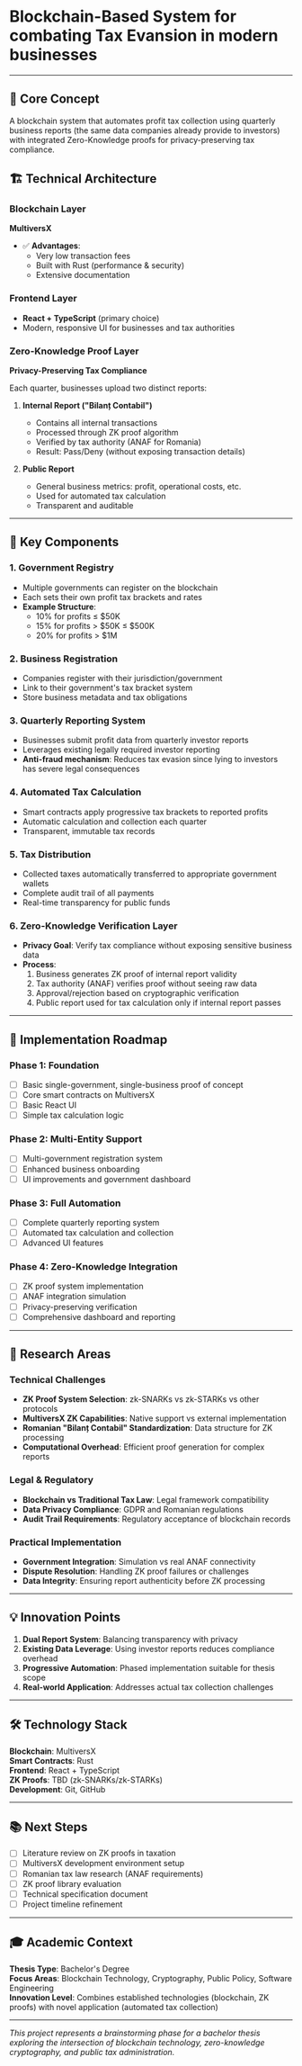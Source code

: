 # Blockchain-Based System for combating Tax Evansion in modern businesses

---

## 🎯 Core Concept

A blockchain system that automates profit tax collection using quarterly business reports (the same data companies already provide to investors) with integrated Zero-Knowledge proofs for privacy-preserving tax compliance.

## 🏗️ Technical Architecture

### Blockchain Layer
**MultiversX**
- ✅ **Advantages**: 
  - Very low transaction fees
  - Built with Rust (performance & security)
  - Extensive documentation

### Frontend Layer
- **React + TypeScript** (primary choice)
- Modern, responsive UI for businesses and tax authorities

### Zero-Knowledge Proof Layer
**Privacy-Preserving Tax Compliance**

Each quarter, businesses upload two distinct reports:

1. **Internal Report ("Bilanț Contabil")**
   - Contains all internal transactions
   - Processed through ZK proof algorithm
   - Verified by tax authority (ANAF for Romania)
   - Result: Pass/Deny (without exposing transaction details)

2. **Public Report**
   - General business metrics: profit, operational costs, etc.
   - Used for automated tax calculation
   - Transparent and auditable

---

## 🔧 Key Components

### 1. Government Registry
- Multiple governments can register on the blockchain
- Each sets their own profit tax brackets and rates
- **Example Structure**:
  - 10% for profits ≤ $50K
  - 15% for profits > $50K ≤ $500K  
  - 20% for profits > $1M

### 2. Business Registration
- Companies register with their jurisdiction/government
- Link to their government's tax bracket system
- Store business metadata and tax obligations

### 3. Quarterly Reporting System
- Businesses submit profit data from quarterly investor reports
- Leverages existing legally required investor reporting
- **Anti-fraud mechanism**: Reduces tax evasion since lying to investors has severe legal consequences

### 4. Automated Tax Calculation
- Smart contracts apply progressive tax brackets to reported profits
- Automatic calculation and collection each quarter
- Transparent, immutable tax records

### 5. Tax Distribution
- Collected taxes automatically transferred to appropriate government wallets
- Complete audit trail of all payments
- Real-time transparency for public funds

### 6. Zero-Knowledge Verification Layer
- **Privacy Goal**: Verify tax compliance without exposing sensitive business data
- **Process**: 
  1. Business generates ZK proof of internal report validity
  2. Tax authority (ANAF) verifies proof without seeing raw data
  3. Approval/rejection based on cryptographic verification
  4. Public report used for tax calculation only if internal report passes

---

## 🚀 Implementation Roadmap

### Phase 1: Foundation
- [ ] Basic single-government, single-business proof of concept
- [ ] Core smart contracts on MultiversX
- [ ] Basic React UI
- [ ] Simple tax calculation logic

### Phase 2: Multi-Entity Support
- [ ] Multi-government registration system
- [ ] Enhanced business onboarding
- [ ] UI improvements and government dashboard

### Phase 3: Full Automation
- [ ] Complete quarterly reporting system
- [ ] Automated tax calculation and collection
- [ ] Advanced UI features

### Phase 4: Zero-Knowledge Integration
- [ ] ZK proof system implementation
- [ ] ANAF integration simulation
- [ ] Privacy-preserving verification
- [ ] Comprehensive dashboard and reporting

---

## 🔬 Research Areas

### Technical Challenges
- **ZK Proof System Selection**: zk-SNARKs vs zk-STARKs vs other protocols
- **MultiversX ZK Capabilities**: Native support vs external implementation
- **Romanian "Bilanț Contabil" Standardization**: Data structure for ZK processing
- **Computational Overhead**: Efficient proof generation for complex reports

### Legal & Regulatory
- **Blockchain vs Traditional Tax Law**: Legal framework compatibility
- **Data Privacy Compliance**: GDPR and Romanian regulations
- **Audit Trail Requirements**: Regulatory acceptance of blockchain records

### Practical Implementation
- **Government Integration**: Simulation vs real ANAF connectivity
- **Dispute Resolution**: Handling ZK proof failures or challenges
- **Data Integrity**: Ensuring report authenticity before ZK processing

---

## 💡 Innovation Points

1. **Dual Report System**: Balancing transparency with privacy
2. **Existing Data Leverage**: Using investor reports reduces compliance overhead
3. **Progressive Automation**: Phased implementation suitable for thesis scope
4. **Real-world Application**: Addresses actual tax collection challenges

---

## 🛠️ Technology Stack

**Blockchain**: MultiversX  
**Smart Contracts**: Rust  
**Frontend**: React + TypeScript  
**ZK Proofs**: TBD (zk-SNARKs/zk-STARKs)  
**Development**: Git, GitHub  

---

## 📚 Next Steps

- [ ] Literature review on ZK proofs in taxation
- [ ] MultiversX development environment setup
- [ ] Romanian tax law research (ANAF requirements)
- [ ] ZK proof library evaluation
- [ ] Technical specification document
- [ ] Project timeline refinement

---

## 🎓 Academic Context

**Thesis Type**: Bachelor's Degree  
**Focus Areas**: Blockchain Technology, Cryptography, Public Policy, Software Engineering  
**Innovation Level**: Combines established technologies (blockchain, ZK proofs) with novel application (automated tax collection)

---

*This project represents a brainstorming phase for a bachelor thesis exploring the intersection of blockchain technology, zero-knowledge cryptography, and public tax administration.*
